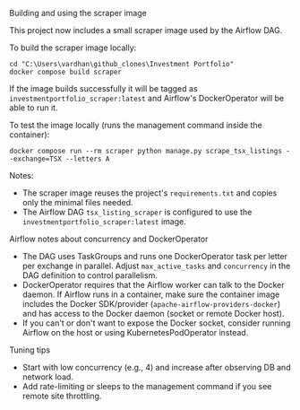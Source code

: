 Building and using the scraper image

This project now includes a small scraper image used by the Airflow DAG.

To build the scraper image locally:

    cd "C:\Users\vardhan\github_clones\Investment Portfolio"
    docker compose build scraper

If the image builds successfully it will be tagged as `investmentportfolio_scraper:latest` and
Airflow's DockerOperator will be able to run it.

To test the image locally (runs the management command inside the container):

    docker compose run --rm scraper python manage.py scrape_tsx_listings --exchange=TSX --letters A

Notes:
- The scraper image reuses the project's `requirements.txt` and copies only the minimal files needed.
- The Airflow DAG `tsx_listing_scraper` is configured to use the `investmentportfolio_scraper:latest` image.

Airflow notes about concurrency and DockerOperator

- The DAG uses TaskGroups and runs one DockerOperator task per letter per exchange in parallel. Adjust `max_active_tasks` and `concurrency` in the DAG definition to control parallelism.
- DockerOperator requires that the Airflow worker can talk to the Docker daemon. If Airflow runs in a container, make sure the container image includes the Docker SDK/provider (`apache-airflow-providers-docker`) and has access to the Docker daemon (socket or remote Docker host).
- If you can't or don't want to expose the Docker socket, consider running Airflow on the host or using KubernetesPodOperator instead.

Tuning tips

- Start with low concurrency (e.g., 4) and increase after observing DB and network load.
- Add rate-limiting or sleeps to the management command if you see remote site throttling.
